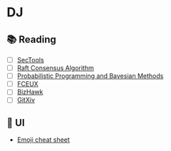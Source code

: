 # DJ
## :books: Reading
  - [ ] [SecTools](http://sectools.org/)
  - [ ] [Raft Consensus Algorithm](https://raft.github.io/)
  - [ ] [Probabilistic Programming and Bayesian Methods](https://github.com/CamDavidsonPilon/Probabilistic-Programming-and-Bayesian-Methods-for-Hackers)
  - [ ] [FCEUX](http://www.fceux.com/web/home.html)
  - [ ] [BizHawk](http://tasvideos.org/BizHawk.html)
  - [ ] [GitXiv](http://gitxiv.com/page/about)

## :art: UI
  * [Emoji cheat sheet](http://www.emoji-cheat-sheet.com/)

